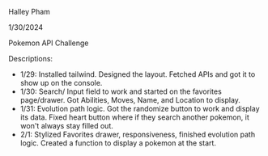 Halley Pham

1/30/2024

Pokemon API Challenge

Descriptions: 
- 1/29: Installed tailwind. Designed the layout. Fetched APIs and got it to show up on the console.
- 1/30: Search/ Input field to work and started on the favorites page/drawer. Got Abilities, Moves, Name, and Location to display.
- 1/31: Evolution path logic. Got the randomize button to work and display its data. Fixed heart button where if they search another pokemon, it won't always stay filled out.
- 2/1: Stylized Favorites drawer, responsiveness, finished evolution path logic. Created a function to display a pokemon at the start.